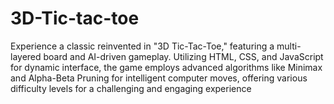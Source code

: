 # 3D-Tic-tac-toe
Experience a classic reinvented in "3D Tic-Tac-Toe," featuring a multi-layered board and AI-driven gameplay. Utilizing HTML, CSS, and JavaScript for dynamic interface, the game employs advanced algorithms like Minimax and Alpha-Beta Pruning for intelligent computer moves, offering various difficulty levels for a challenging and engaging experience
